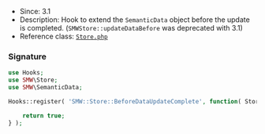 * Since: 3.1
* Description: Hook to extend the `SemanticData` object before the update is completed. (`SMWStore::updateDataBefore` was deprecated with 3.1)
* Reference class: [`Store.php`][Store.php]

### Signature

```php
use Hooks;
use SMW\Store;
use SMW\SemanticData;

Hooks::register( 'SMW::Store::BeforeDataUpdateComplete', function( Store $store, SemanticData $semanticData ) {

	return true;
} );
```

[Store.php]:https://github.com/SemanticMediaWiki/SemanticMediaWiki/blob/master/src/Store.php
